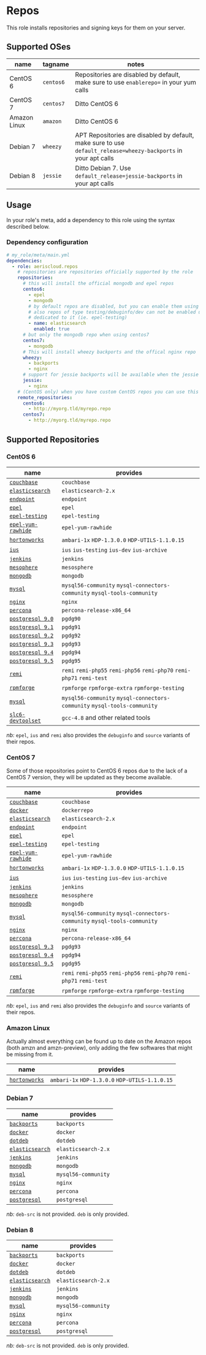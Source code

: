 Repos
=====

This role installs repositories and signing keys for them on your server.

Supported OSes
--------------

name         | tagname   | notes
-------------|-----------|---------------------------------------------------------------------------------------
CentOS 6     | `centos6` | Repositories are disabled by default, make sure to use `enablerepo=` in your yum calls
CentOS 7     | `centos7` | Ditto CentOS 6
Amazon Linux | `amazon`  | Ditto CentOS 6
Debian 7     | `wheezy`  | APT Repositories are disabled by default, make sure to use `default_release=wheezy-backports` in your apt calls
Debian 8     | `jessie`  | Ditto Debian 7. Use `default_release=jessie-backports` in your apt calls

Usage
-----

In your role's meta, add a dependency to this role using the syntax described below.

### Dependency configuration

```yaml
# my_role/meta/main.yml
dependencies:
  - role: aeriscloud.repos
    # repositories are repositories officially supported by the role
    repositories:
      # this will install the official mongodb and epel repos
      centos6:
        - epel
        - mongodb
        # by default repos are disabled, but you can enable them using the following syntax
        # also repos of type testing/debuginfo/dev can not be enabled unless the repo file is
        # dedicated to it (ie. epel-testing)
        - name: elasticsearch
          enabled: true
      # but only the mongodb repo when using centos7
      centos7:
        - mongodb
      # This will install wheezy backports and the offical nginx repo
      wheezy:
        - backports
        - nginx
      # support for jessie backports will be available when the jessie backports is available.
      jessie:
        - nginx
    # (CentOS only) when you have custom CentOS repos you can use this syntax to retrieve the repo online
    remote_repositories:
      centos6:
        - http://myorg.tld/myrepo.repo
      centos7:
        - http://myorg.tld/myrepo.repo
```

Supported Repositories
----------------------

### CentOS 6

name                                                                          | provides
------------------------------------------------------------------------------|-----------------------------------------------
[`couchbase`](http://www.couchbase.com/)                                      | `couchbase`
[`elasticsearch`](https://www.elastic.co/products/elasticsearch)              | `elasticsearch-2.x`
[`endpoint`](https://packages.endpoint.com/)                                  | `endpoint`
[`epel`](https://fedoraproject.org/wiki/EPEL)                                 | `epel`
[`epel-testing`](https://fedoraproject.org/wiki/EPEL/testing)                 | `epel-testing`
[`epel-yum-rawhide`](https://repos.fedorapeople.org/repos/james/yum-rawhide/) | `epel-yum-rawhide`
[`hortonworks`](http://hortonworks.com/)                                      | `ambari-1x` `HDP-1.3.0.0` `HDP-UTILS-1.1.0.15`
[`ius`](https://iuscommunity.org/pages/About.html)                            | `ius` `ius-testing` `ius-dev` `ius-archive`
[`jenkins`](http://jenkins-ci.org/)                                           | `jenkins`
[`mesophere`](https://www.mesosphere.com/)                                    | `mesosphere`
[`mongodb`](http://mongodb.org/)                                              | `mongodb`
[`mysql`](https://www.mysql.fr/products/community/)                           | `mysql56-community` `mysql-connectors-community` `mysql-tools-community`
[`nginx`](http://nginx.org/)                                                  | `nginx`
[`percona`](https://www.percona.com)                                          | `percona-release-x86_64`
[`postgresql 9.0`](http://yum.postgresql.org/repopackages.php)                | `pgdg90`
[`postgresql 9.1`](http://yum.postgresql.org/repopackages.php)                | `pgdg91`
[`postgresql 9.2`](http://yum.postgresql.org/repopackages.php)                | `pgdg92`
[`postgresql 9.3`](http://yum.postgresql.org/repopackages.php)                | `pgdg93`
[`postgresql 9.4`](http://yum.postgresql.org/repopackages.php)                | `pgdg94`
[`postgresql 9.5`](http://yum.postgresql.org/repopackages.php)                | `pgdg95`
[`remi`](http://rpms.famillecollet.com/)                                      | `remi` `remi-php55` `remi-php56` `remi-php70` `remi-php71` `remi-test`
[`rpmforge`](http://repoforge.org/)                                           | `rpmforge` `rpmforge-extra` `rpmforge-testing`
[`mysql`](https://www.mysql.fr/products/community/)                           | `mysql56-community` `mysql-connectors-community` `mysql-tools-community`
[`slc6-devtoolset`](http://linux.web.cern.ch/linux/devtoolset/)               | `gcc-4.8` and other related tools


_nb:_ `epel`, `ius` and `remi` also provides the `debuginfo` and `source` variants of their repos.

### CentOS 7

Some of those repositories point to CentOS 6 repos due to the lack of a CentOS 7 version, they will be updated as they
become available.

name                                                                          | provides
------------------------------------------------------------------------------|-----------------------------------------------
[`couchbase`](http://www.couchbase.com/)                                      | `couchbase`
[`docker`](https://www.docker.com/)                                           | `dockerrepo`
[`elasticsearch`](https://www.elastic.co/products/elasticsearch)              | `elasticsearch-2.x`
[`endpoint`](https://packages.endpoint.com/)                                  | `endpoint`
[`epel`](https://fedoraproject.org/wiki/EPEL)                                 | `epel`
[`epel-testing`](https://fedoraproject.org/wiki/EPEL/testing)                 | `epel-testing`
[`epel-yum-rawhide`](https://repos.fedorapeople.org/repos/james/yum-rawhide/) | `epel-yum-rawhide`
[`hortonworks`](http://hortonworks.com/)                                      | `ambari-1x` `HDP-1.3.0.0` `HDP-UTILS-1.1.0.15`
[`ius`](https://iuscommunity.org/pages/About.html)                            | `ius` `ius-testing` `ius-dev` `ius-archive`
[`jenkins`](http://jenkins-ci.org/)                                           | `jenkins`
[`mesophere`](https://www.mesosphere.com/)                                    | `mesosphere`
[`mongodb`](http://mongodb.org/)                                              | `mongodb`
[`mysql`](https://www.mysql.fr/products/community/)                           | `mysql56-community` `mysql-connectors-community` `mysql-tools-community`
[`nginx`](http://nginx.org/)                                                  | `nginx`
[`percona`](https://www.percona.com)                                          | `percona-release-x86_64`
[`postgresql 9.3`](http://yum.postgresql.org/repopackages.php)                | `pgdg93`
[`postgresql 9.4`](http://yum.postgresql.org/repopackages.php)                | `pgdg94`
[`postgresql 9.5`](http://yum.postgresql.org/repopackages.php)                | `pgdg95`
[`remi`](http://rpms.famillecollet.com/)                                      | `remi` `remi-php55` `remi-php56` `remi-php70` `remi-php71` `remi-test`
[`rpmforge`](http://repoforge.org/)                                           | `rpmforge` `rpmforge-extra` `rpmforge-testing`


_nb:_ `epel`, `ius` and `remi` also provides the `debuginfo` and `source` variants of their repos.

### Amazon Linux

Actually almost everything can be found up to date on the Amazon repos (both amzn and amzn-preview), only adding the few
softwares that might be missing from it.

name                                                                          | provides
------------------------------------------------------------------------------|-----------------------------------------------
[`hortonworks`](http://hortonworks.com/)                                      | `ambari-1x` `HDP-1.3.0.0` `HDP-UTILS-1.1.0.15`

### Debian 7

name                                                                          | provides
------------------------------------------------------------------------------|-----------------------------------------------
[`backports`](https://packages.debian.org/wheezy-backports/)                  | `backports`
[`docker`](https://www.docker.com/)                                           | `docker`
[`dotdeb`](https://www.dotdeb.org)                                            | `dotdeb`
[`elasticsearch`](https://www.elastic.co/products/elasticsearch)              | `elasticsearch-2.x`
[`jenkins`](http://jenkins-ci.org/)                                           | `jenkins`
[`mongodb`](http://mongodb.org/)                                              | `mongodb`
[`mysql`](https://www.mysql.fr/products/community/)                           | `mysql56-community`
[`nginx`](http://nginx.org/)                                                  | `nginx`
[`percona`](https://www.percona.com)                                          | `percona`
[`postgresql`](http://www.postgresql.org)                                     | `postgresql`


_nb:_ `deb-src` is not provided. `deb` is only provided.

### Debian 8

name                                                                          | provides
------------------------------------------------------------------------------|-----------------------------------------------
[`backports`](https://packages.debian.org/jessie-backports/)                  | `backports`
[`docker`](https://www.docker.com/)                                           | `docker`
[`dotdeb`](https://www.dotdeb.org)                                            | `dotdeb`
[`elasticsearch`](https://www.elastic.co/products/elasticsearch)              | `elasticsearch-2.x`
[`jenkins`](http://jenkins-ci.org/)                                           | `jenkins`
[`mongodb`](http://mongodb.org/)                                              | `mongodb`
[`mysql`](https://www.mysql.fr/products/community/)                           | `mysql56-community`
[`nginx`](http://nginx.org/)                                                  | `nginx`
[`percona`](https://www.percona.com)                                          | `percona`
[`postgresql`](http://www.postgresql.org)                                     | `postgresql`


_nb:_ `deb-src` is not provided. `deb` is only provided.
